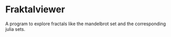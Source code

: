 # Fraktalviewer

A program to explore fractals like the mandelbrot set and the corresponding julia sets.
